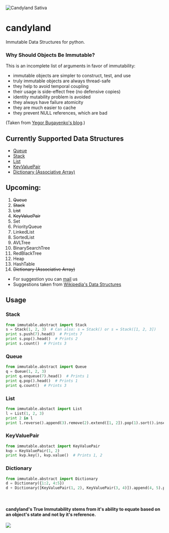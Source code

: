 ![Candyland Sativa](http://i.imgur.com/pznIBJe.png)


# candyland
Immutable Data Structures for python.

### Why Should Objects Be Immutable?
This is an incomplete list of arguments in favor of immutability:

* immutable objects are simpler to construct, test, and use
* truly immutable objects are always thread-safe
* they help to avoid temporal coupling
* their usage is side-effect free (no defensive copies)
* identity mutability problem is avoided
* they always have failure atomicity
* they are much easier to cache
* they prevent NULL references, which are bad

(Taken from [Yegor Bugayenko's blog](http://www.yegor256.com/2014/06/09/objects-should-be-immutable.html).)


## Currently Supported Data Structures
  - [Queue](https://en.wikipedia.org/wiki/Queue_(abstract_data_type))
  - [Stack](https://en.wikipedia.org/wiki/Stack_(abstract_data_type))
  - [List](https://en.wikipedia.org/wiki/List_(abstract_data_type))
  - [KeyValuePair](https://en.wikipedia.org/wiki/Attribute%E2%80%93value_pair)
  - [Dictionary (Associative Array)](https://en.wikipedia.org/wiki/Associative_array)

## Upcoming:
  1. <strike> Queue </strike>
  2. <strike> Stack </strike>
  3. <strike> List </strike>
  4. <strike>KeyValuePair</strike>
  5. Set
  6. PriorityQueue
  7. LinkedList
  8. SortedList
  9. AVLTree
  10. BinarySearchTree
  11. RedBlackTree
  12. Heap
  13. HashTable
  14. <strike>Dictionary (Associative Array)</strike>

* For suggestion you can [mail](mailto:speakupness@gmail.com) us
* Suggestions taken from [Wikipedia's Data Structures](https://en.wikipedia.org/wiki/List_of_data_structures)

## Usage

### Stack
```python
from immutable.abstract import Stack
s = Stack(1, 2, 3)  # Can also: s = Stack() or s = Stack([1, 2, 3])
print s.push(7).head()  # Prints 7
print s.pop().head()  # Prints 2
print s.count()  # Prints 3
```

### Queue
```python
from immutable.abstract import Queue
q = Queue(1, 2, 3)
print q.enqueue(7).head()  # Prints 1
print q.pop().head()  # Prints 1
print q.count()  # Prints 3
```

### List
```python
from immutable.abstact import List
l = List(1, 2, 3)
print 2 in l 
print l.reverse().append(3).remove(2).extend([1, 2]).pop(1).sort().insert(1, 3).count(3)
```

### KeyValuePair
```python
from immutable.abstact import KeyValuePair
kvp = KeyValuePair(1, 2)
print kvp.key(), kvp.value()  # Prints 1, 2
```

### Dictionary
```python
from immutable.abstract import Dictionary
d = Dictionary({1:2, 4:5})
d + Dictionary([KeyValuePair(1, 2), KeyValuePair(3, 4)]).append(4, 5).pop(1) + Dictionary.from_keys([1, 2], 0)
```

&nbsp;
&nbsp;
&nbsp;
&nbsp;
&nbsp;
####  candyland's True Immutability stems from it's ability to equate based on an object's state and not by it's reference.
![](http://i.imgur.com/rWlnEwy.png)
